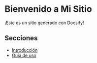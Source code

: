# Bienvenido a Mi Sitio

¡Este es un sitio generado con Docsify!

## Secciones

- [Introducción](#introducción)
- [Guía de uso](#guía-de-uso)
